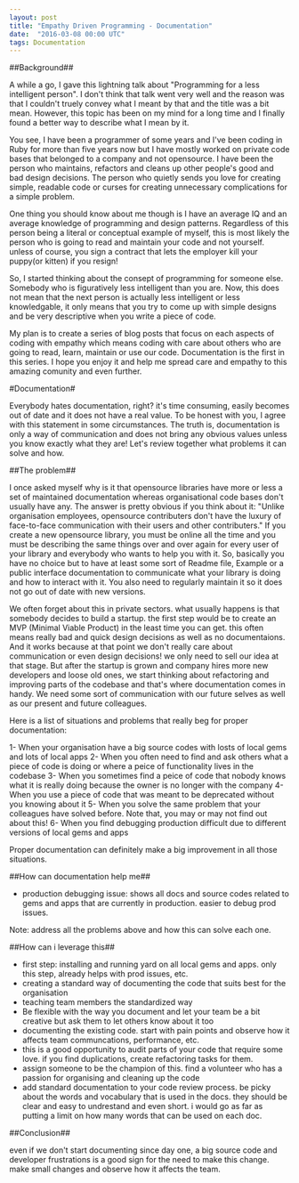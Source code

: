 ```yaml
---
layout: post
title: "Empathy Driven Programming - Documentation"
date:  "2016-03-08 00:00 UTC"
tags: Documentation
---
```


##Background##

A while a go, I gave this lightning talk about "Programming for a less
intelligent person". I don't think that talk went very well and the reason was that I couldn't
truely convey what I meant by that and the title was a bit mean. However, this topic has been on my
mind for a long time and I finally found a better way to describe what I mean
by it.

You see, I have been a programmer of some years and I've been coding in
Ruby for more than five years now but I have mostly worked on private code
bases that belonged to a company and not opensource.
I have been the person who maintains, refactors and cleans up other people's
good and bad design decisions. The person who quietly sends you love for
creating simple, readable code or curses for creating unnecessary complications for a simple problem.

One thing you should know about me though is I have an average IQ and an average knowledge of
programming and design patterns. Regardless of this person being a literal or conceptual example of
myself, this is most likely the person who is going to read and maintain
your code and not yourself. unless of course, you sign a contract that lets the employer kill your puppy(or
kitten) if you resign!

So, I started thinking about the consept of programming for someone
else. Somebody who is figuratively less intelligent than you are. Now,
this does not mean that the next person is actually less intelligent or
less knowledgable, it only means that you try to come up with simple
designs and be very descriptive when you write a piece of code.

My plan is to create a series of blog posts that focus on each aspects
of coding with empathy which means coding with care about others who are
going to read, learn, maintain or use our code.
Documentation is the first in this series. I hope you enjoy it and help
me spread care and empathy to this amazing comunity and even further.

#Documentation#

Everybody hates documentation, right? it's time consuming, easily
becomes out of date and it does not have a real value.
To be honest with you, I agree with this statement in some
circumstances. The truth is, documentation is only a way of
communication and does not bring any obvious values unless you know
exactly what they are!
Let's review together what problems it can solve and how.

##The problem##

I once asked myself why is it that opensource libraries have
more or less a set of maintained documentation whereas organisational
code bases don't usually have any. The answer is pretty obvious if you
think about it: "Unlike organisation employees, opensource contributers don't have the luxury of
face-to-face communication with their users and other contributers."
If you create a new opensource library, you must be online all the time
and you must be describing the same things over and over again for every
user of your library and everybody who wants to help you with it. So,
basically you have no choice but to have at least some sort of Readme file,
Example or a public interface documentation to communicate what your
library is doing and how to interact with it. You also need to regularly maintain it so it does not go out of date with new versions.

We often forget about this in private sectors. what usually happens is that
somebody decides to build a startup. the first step would be to create
an MVP (Minimal Viable Product) in the least time you can get. this
often means really bad and quick design decisions as well as no
documentaions. And it works because at that point we don't really care
about communication or even design decisions! we only need to sell our idea at that stage.
But after the startup is grown and company hires more new developers and loose old ones, we start thinking about refactoring and
improving parts of the codebase and that's where documentation comes in handy. We need some sort of communication with our future selves as well as our present and future colleagues.

Here is a list of situations and problems that really beg for proper documentation:

1- When your organisation have a big source codes with losts of local gems and lots of local apps
2- When you often need to find and ask others what a piece of code is doing or where a peice of functionality lives in the codebase
3- When you sometimes find a peice of code that nobody knows what it is really doing because the owner is no longer with the company
4- When you use a piece of code that was meant to be deprecated without you knowing about it
5- When you solve the same problem that your colleagues have solved before. Note that, you may or may not find out about this!
6- When you find debugging production difficult due to different versions of local gems and apps

Proper documentation can definitely make a big improvement in all those situations.

##How can documentation help me##

- production debugging issue: shows all docs and source codes related to
  gems and apps that are currently in production. easier to debug prod
issues.

Note: address all the problems above and how this can solve each one.

##How can i leverage this##

- first step: installing and running yard on all local gems and apps.
  only this step, already helps with prod issues, etc.
- creating a standard way of documenting the code that suits best for
  the organisation
- teaching team members the standardized way
- Be flexible with the way you document and let your team be a bit
  creative but ask them to let others know about it too
- documenting the existing code. start with pain points and observe how
  it affects team communcations, performance, etc.
- this is a good opportunity to audit parts of your code that require
  some love. if you find duplications, create refactoring tasks for
them.
- assign someone to be the champion of this. find a volunteer who has a
  passion for organising and cleaning up the code
- add standard documentation to your code review process. be picky about
  the words and vocabulary that is used in the docs. they should be
clear and easy to undrestand and even short. i would go as far as
putting a limit on how many words that can be used on each doc.

##Conclusion##

even if we don't start documenting since day one, a big source code and
developer frustrations is a good sign for the need to make this change.
make small changes and observe how it affects the team.
